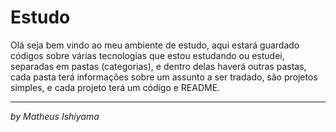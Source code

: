 # Estudo

Olá seja bem vindo ao meu ambiente de estudo, aqui estará guardado códigos sobre várias tecnologias que estou estudando ou estudei, separadas em pastas (categorias), e dentro delas haverá outras pastas, cada pasta terá informações sobre um assunto a ser tradado, são projetos simples, e cada projeto terá um código e README.

---

_by Matheus Ishiyama_